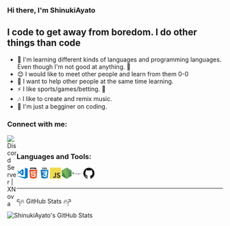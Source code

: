 ### Hi there, I'm ShinukiAyato
## I code to get away from boredom. I do other things than code

- 🧠 I'm learning different kinds of languages and programming languages. Even though I'm not good at anything. 🤣
- 😊 I would like to meet other people and learn from them 0-0
- 🥅 I want to help other people at the same time learning.
- ⚡ I like sports/games/betting. 🤣
- 🎶 I like to create and remix music.
- 🔰 I'm just a begginer on coding.


### Connect with me:

[<img align="left" alt="Discord Server | XNova" width="22px" src="https://media.discordapp.net/attachments/756129086849417298/790869748715880458/discordlogo.png" />][website]

<br />

### Languages and Tools:

<img align="left" alt="Visual Studio Code" width="26px" src="https://raw.githubusercontent.com/github/explore/80688e429a7d4ef2fca1e82350fe8e3517d3494d/topics/visual-studio-code/visual-studio-code.png" />
<img align="left" alt="HTML5" width="26px" src="https://raw.githubusercontent.com/github/explore/80688e429a7d4ef2fca1e82350fe8e3517d3494d/topics/html/html.png" />
<img align="left" alt="CSS3" width="26px" src="https://raw.githubusercontent.com/github/explore/80688e429a7d4ef2fca1e82350fe8e3517d3494d/topics/css/css.png" />
<img align="left" alt="JavaScript" width="26px" src="https://raw.githubusercontent.com/github/explore/80688e429a7d4ef2fca1e82350fe8e3517d3494d/topics/javascript/javascript.png" />
<img align="left" alt="Node.js" width="26px" src="https://raw.githubusercontent.com/github/explore/80688e429a7d4ef2fca1e82350fe8e3517d3494d/topics/nodejs/nodejs.png" />
<img align="left" alt="MongoDB" width="26px" src="https://raw.githubusercontent.com/github/explore/80688e429a7d4ef2fca1e82350fe8e3517d3494d/topics/mongodb/mongodb.png" />
<img align="left" alt="GitHub" width="26px" src="https://raw.githubusercontent.com/github/explore/78df643247d429f6cc873026c0622819ad797942/topics/github/github.png" />
<br />
<br />

---

<summary>ད🔥 GitHub Stats 🔥ཌ</summary>

<img align="left" alt="ShinukiAyato's GitHub Stats" src="https://github-readme-stats.codestackr.vercel.app/api?username=ShinukiAyato&show_icons=true&hide_border=true&count_private=true&theme=tokyonight" />


[website]: https://discord.gg/VWn2VZ9
